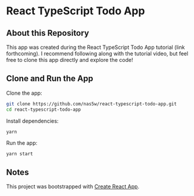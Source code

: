 # React TypeScript Todo App

## About this Repository

This app was created during the React TypeScript Todo App tutorial (link forthcoming). I recommend following along with the tutorial video, but feel free to clone this app directly and explore the code!

## Clone and Run the App

Clone the app:

```bash
git clone https://github.com/nas5w/react-typescript-todo-app.git
cd react-typescript-todo-app
```

Install dependencies:

```bash
yarn
```

Run the app:

```
yarn start
```

## Notes

This project was bootstrapped with [Create React App](https://github.com/facebook/create-react-app).
